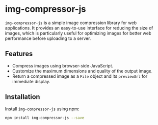 # img-compressor-js

`img-compressor-js` is a simple image compression library for web applications. It provides an easy-to-use interface for reducing the size of images, which is particularly useful for optimizing images for better web performance before uploading to a server.

## Features

- Compress images using browser-side JavaScript.
- Customize the maximum dimensions and quality of the output image.
- Return a compressed image as a `File` object and its `previewUrl` for immediate display.

## Installation

Install `img-compressor-js` using npm:

```bash
npm install img-compressor-js --save
